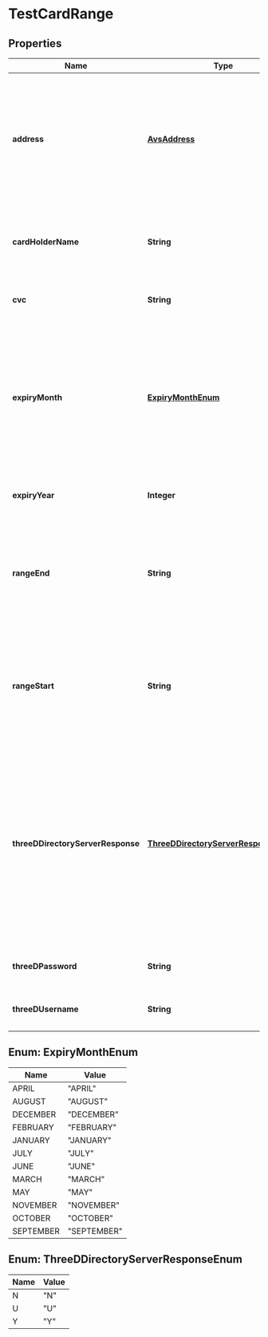 

# TestCardRange


## Properties

| Name | Type | Description | Notes |
|------------ | ------------- | ------------- | -------------|
|**address** | [**AvsAddress**](AvsAddress.md) | Contains the billing address of the card holder. The address details need to be AVS-compliant, which means that you need to provide at least street address. |  [optional] |
|**cardHolderName** | **String** | The name of the card holder, as it appears on the card, for the test card range. |  |
|**cvc** | **String** | The test card range security code.  Example: 123 |  [optional] |
|**expiryMonth** | [**ExpiryMonthEnum**](#ExpiryMonthEnum) | Expiry month for the test card range.  Allowed values: * JANUARY * FEBRUARY * MARCH * APRIL * MAY * JUNE * JULY * AUGUST * SEPTEMBER * OCTOBER * NOVEMBER * DECEMBER |  |
|**expiryYear** | **Integer** | Expiry year for the test card range.  Example: 2020 |  |
|**rangeEnd** | **String** | The last test card number in the test card range (inclusive):  * Min 6, max 19 digits * BIN compliant Example: 5432 1234 1234 4321 |  |
|**rangeStart** | **String** | The first test card number in the test card range (inclusive):  * Min 6, max 19 digits * BIN compliant Example: 5432 1234 1234 1234 |  |
|**threeDDirectoryServerResponse** | [**ThreeDDirectoryServerResponseEnum**](#ThreeDDirectoryServerResponseEnum) | 3D Secure server response. It notifies whether the specified card holder is enrolled in a 3D Secure service. Possible values:  * Y (Authentication available) * N (Card holder not enrolled/not participating) * U (Unable to authenticate) |  [optional] |
|**threeDPassword** | **String** | The password used for 3D Secure authentication. |  [optional] |
|**threeDUsername** | **String** | The username used for 3D Secure authentication. |  [optional] |



## Enum: ExpiryMonthEnum

| Name | Value |
|---- | -----|
| APRIL | &quot;APRIL&quot; |
| AUGUST | &quot;AUGUST&quot; |
| DECEMBER | &quot;DECEMBER&quot; |
| FEBRUARY | &quot;FEBRUARY&quot; |
| JANUARY | &quot;JANUARY&quot; |
| JULY | &quot;JULY&quot; |
| JUNE | &quot;JUNE&quot; |
| MARCH | &quot;MARCH&quot; |
| MAY | &quot;MAY&quot; |
| NOVEMBER | &quot;NOVEMBER&quot; |
| OCTOBER | &quot;OCTOBER&quot; |
| SEPTEMBER | &quot;SEPTEMBER&quot; |



## Enum: ThreeDDirectoryServerResponseEnum

| Name | Value |
|---- | -----|
| N | &quot;N&quot; |
| U | &quot;U&quot; |
| Y | &quot;Y&quot; |




